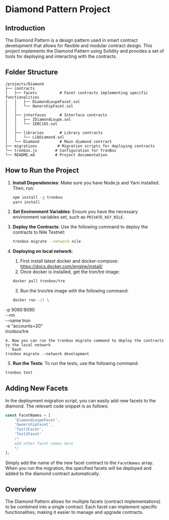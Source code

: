 # Diamond Pattern Project

## Introduction
The Diamond Pattern is a design pattern used in smart contract development that allows for flexible and modular contract design. This project implements the Diamond Pattern using Solidity and provides a set of tools for deploying and interacting with the contracts.

## Folder Structure
```
/projects/Diamond
├── contracts
│   ├── facets          # Facet contracts implementing specific functionalities
│   │   ├── DiamondLoupeFacet.sol
│   │   └── OwnershipFacet.sol
│   |
│   ├── interfaces      # Interface contracts
│   │   ├── IDiamondLoupe.sol
│   │   └── IERC165.sol
│   |
│   ├── libraries       # Library contracts
│   │   └── LibDiamond.sol
│   └── Diamond         # Main diamond contract
├── migrations         # Migration scripts for deploying contracts
└── tronbox.js        # Configuration for TronBox
└── README.md         # Project documentation
```

## How to Run the Project
1. **Install Dependencies**: Make sure you have Node.js and Yarn installed. Then, run:
   ```bash
   npm install -g tronbox
   yarn install
   ```
2. **Set Environment Variables**: Ensure you have the necessary environment variables set, such as `PRIVATE_KEY_NILE`.

3. **Deploy the Contracts**: Use the following command to deploy the contracts to Nile Testnet:
   ```bash
   tronbox migrate --network nile
   ```

4. **Deploying on local network**: 
   1. First install latest docker and docker-compose: https://docs.docker.com/engine/install/
   2. Once docker is installed, get the tron/tre image:
   ```bash
   docker pull tronbox/tre  
   ```
   3. Run the tron/tre image with the following command:
   ```bash
   docker run -it \
  -p 9090:9090 \
  --rm \
  --name tron \
  -e "accounts=20" \
  tronbox/tre
   ```
   4. Now you can run the tronbox migrate command to deploy the contracts to the local network
   ```bash
   tronbox migrate --network development
   ```
   5. **Run the Tests**: To run the tests, use the following command:
   ```bash
   tronbox test
   ```



## Adding New Facets
In the deployment migration script, you can easily add new facets to the diamond. The relevant code snippet is as follows:

```javascript
const FacetNames = [
    'DiamondLoupeFacet',
    'OwnershipFacet',
    'Test1Facet',
    'Test2Facet'
    /*
    add other facet names here
    */
];
```

Simply add the name of the new facet contract to the `FacetNames` array. When you run the migration, the specified facets will be deployed and added to the diamond contract automatically.

## Overview
The Diamond Pattern allows for multiple facets (contract implementations) to be combined into a single contract. Each facet can implement specific functionalities, making it easier to manage and upgrade contracts.
